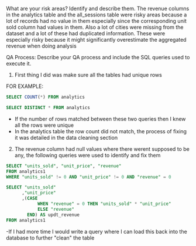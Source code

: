 What are your risk areas? Identify and describe them.
The revenue columns in the analytics table and the all_sessions table were risky areas because a lot of records had no value in them especially since the corresponding unit sold column had values in them. Also a lot of cities were missing from the dataset and a lot of these had duplicated information. These were especially risky because it might significantly overestimate the aggregated revenue when doing analysis


QA Process:
Describe your QA process and include the SQL queries used to execute it.

1. First thing I did was make sure all the tables had unique rows 

FOR EXAMPLE:
```sql 
SELECT COUNT(*) FROM analytics
```
```sql
SELECT DISTINCT * FROM analytics
```
- If the number of rows matched between these two queries then I knew all the rows were unique
- In the analytics table the row count did not match, the process of fixing it was detailed in the data cleaning section

2. The revenue column had null values where there werent supposed to be any, the following queries were used to identify and fix them
```sql
SELECT "units_sold", "unit_price", "revenue"
FROM analytics1
WHERE "units_sold" != 0 AND "unit_price" != 0 AND "revenue" = 0
```
```sql
SELECT "units_sold"
	  ,"unit_price"
	  ,(CASE 
			WHEN "revenue" = 0 THEN "units_sold" * "unit_price"
			ELSE "revenue"
		END) AS updt_revenue
FROM analytics1
```
-If I had more time I would write a query where I can load this back into the database to further "clean" the table

